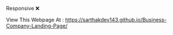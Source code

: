 Responsive ❌

View This Webpage At : https://sarthakdev143.github.io/Business-Company-Landing-Page/
